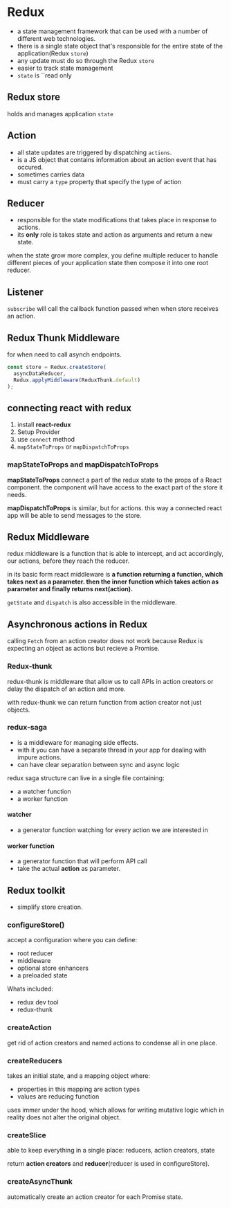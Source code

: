 # Redux

- a state management framework that can be used with a number of different web technologies.
- there is a single state object that's responsible for the entire state of the application(Redux `store`)
- any update must do so through the Redux `store`
- easier to track state management
- `state` is ``read only

## Redux store

holds and manages application `state`

## Action

- all state updates are triggered by dispatching `actions`.
- is a JS object that contains information about an action event that has occured.
- sometimes carries data
- must carry a `type` property that specify the type of action

## Reducer

- responsible for the state modifications that takes place in response to actions.
- its **only** role is takes state and action as arguments and return a new state.

when the state grow more complex, you define multiple reducer to handle different pieces of your application state then compose it into one root reducer.

## Listener

`subscribe` will call the callback function passed when when store receives an action.

## Redux Thunk Middleware

for when need to call asynch endpoints.

```js
const store = Redux.createStore(
  asyncDataReducer,
  Redux.applyMiddleware(ReduxThunk.default)
);
```

## connecting react with redux

1. install **react-redux**
2. Setup Provider
3. use `connect` method
4. `mapStateToProps` or `mapDispatchToProps`

### mapStateToProps and mapDispatchToProps

**mapStateToProps** connect a part of the redux state to the props of a React component. the component will have access to the exact part of the store it needs.

**mapDispatchToProps** is similar, but for actions. this way a connected react app will be able to send messages to the store.

## Redux Middleware

redux middleware is a function that is able to intercept, and act accordingly, our actions, before they reach the reducer.

in its basic form react middleware is **a function returning a function, which takes next as a parameter. then the inner function which takes action as parameter and finally returns next(action).**

`getState` and `dispatch` is also accessible in the middleware.

## Asynchronous actions in Redux

calling `Fetch` from an action creator does not work because Redux is expecting an object as actions but recieve a Promise.

### Redux-thunk

redux-thunk is middleware that allow us to call APIs in action creators or delay the dispatch of an action and more.

with redux-thunk we can return function from action creator not just objects.

### redux-saga

- is a middleware for managing side effects.
- with it you can have a separate thread in your app for dealing with impure actions.
- can have clear separation between sync and async logic

redux saga structure can live in a single file containing:

- a watcher function
- a worker function

#### watcher

- a generator function watching for every action we are interested in

#### worker function

- a generator function that will perform API call
- take the actual **action** as parameter.

## Redux toolkit

- simplify store creation.

### configureStore()

accept a configuration where you can define:

- root reducer
- middleware
- optional store enhancers
- a preloaded state

Whats included:

- redux dev tool
- redux-thunk

### createAction

get rid of action creators and named actions to condense all in one place.

### createReducers

takes an initial state, and a mapping object where:

- properties in this mapping are action types
- values are reducing function

uses immer under the hood, which allows for writing mutative logic which in reality does not alter the original object.

### createSlice

able to keep everything in a single place: reducers, action creators, state

return **action creators** and **reducer**(reducer is used in configureStore).

### createAsyncThunk

automatically create an action creator for each Promise state.
